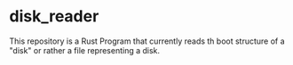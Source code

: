 # disk_reader
This repository is a Rust Program that currently reads th boot structure of a "disk" or rather a file representing a disk.
